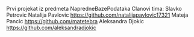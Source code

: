 Prvi projekat iz predmeta NapredneBazePodataka
Clanovi tima: 
Slavko Petrovic
Natalija Pavlovic https://github.com/natalijapavlovic17321
Mateja Pancic https://github.com/matetebra
Aleksandra Djokic https://github.com/aleksandradjokic
